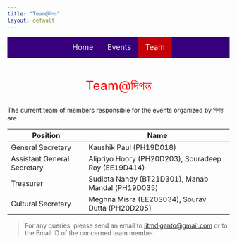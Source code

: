 ```yaml
---
title: "Team@দিগন্ত"
layout: default
---
```


<style>
.topnav {
  background-color: #35007a;
  overflow: hidden;
  display:flex;
  justify-content:center;
}

/* Style the links inside the navigation bar */
.topnav a {
  float: left;
  color: #f2f2f2;
  text-align: center;
  padding: 14px 16px;
  text-decoration: none;
  font-size: 17px;
}

/* Change the color of links on hover */
.topnav a:hover {
  background-color: #ddd;
  color: black;
}

/* Add a color to the active/current link */
.topnav a.active {
  background-color: #c4000a;
  color: white;
}

.stylishtext{
  color: red;
  font-size:3vw;
  height: auto;
}
</style>

<div class="topnav">
<div>
  <a href="index.html">Home</a>
  <a href="events.html">Events</a>
  <a class="active" href="team.html">Team</a>
</div>
</div>
<br>

<div align="center">
<p class="stylishtext"> Team@দিগন্ত </p>
</div>

The current team of members responsible for the events organized by দিগন্ত are

|Position|Name|
|---|---|
| General Secretary | Kaushik Paul (PH19D018) |
| Assistant General Secretary | Alipriyo Hoory (PH20D203), Souradeep Roy (EE19D414) |
| Treasurer | Sudipta Nandy (BT21D301), Manab Mandal (PH19D035) |
| Cultural Secretary | Meghna Misra (EE20S034), Sourav Dutta (PH20D205) |

> For any queries, please send an email to iitmdiganto@gmail.com or to the Email ID of the concerned team member. 